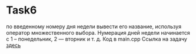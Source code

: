# Task6
по введенному номеру дня недели вывести его название, используя оператор множественного выбора. Нумерация дней недели начинается с 1 – понедельник, 2 — вторник и т. д.
Код в main.cpp
Ссылка на задачу [здесь](http://cppstudio.com/post/2631/)
